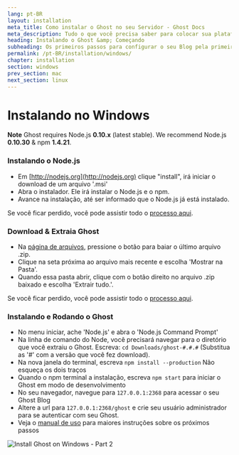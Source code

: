 ```yaml
---
lang: pt-BR
layout: installation
meta_title: Como instalar o Ghost no seu Servidor - Ghost Docs
meta_description: Tudo o que você precisa saber para colocar sua plataforma Ghost funcionando no seu ambiente local, ou em um ambiente remoto.
heading: Instalando o Ghost &amp; Começando
subheading: Os primeiros passos para configurar o seu Blog pela primeira vez.
permalink: /pt-BR/installation/windows/
chapter: installation
section: windows
prev_section: mac
next_section: linux
---
```


# Instalando no Windows <a id="install-windows"></a>

<p class="note"><strong>Note</strong> Ghost requires Node.js <strong>0.10.x</strong> (latest stable). We recommend Node.js <strong>0.10.30</strong> & npm <strong>1.4.21</strong>.</p>

### Instalando o Node.js

*   Em [http://nodejs.org](http://nodejs.org) clique "install", irá iniciar o download de um arquivo '.msi'
*   Abra o instalador. Ele irá instalar o Node.js e o npm.
*   Avance na instalação, até ser informado que o Node.js já está instalado.

Se você ficar perdido, você pode assistir todo o [processo aqui](https://s3-eu-west-1.amazonaws.com/ghost-website-cdn/install-node-win.gif "Install node on Windows").

### Download & Extraia Ghost

*   Na [página de arquivos](https://ghost.org/download/), pressione o botão para baiar o último arquivo .zip.
*   Clique na seta próxima ao arquivo mais recente e escolha 'Mostrar na Pasta'.
*   Quando essa pasta abrir, clique com o botão direito no arquivo .zip baixado e escolha 'Extrair tudo.'.

Se você ficar perdido, você pode assistir todo o [processo aqui](https://s3-eu-west-1.amazonaws.com/ghost-website-cdn/install-ghost-win.gif "Install Ghost on Windows Part 1").

### Instalando e Rodando o Ghost

*   No menu iniciar, ache 'Node.js' e abra o 'Node.js Command Prompt'
*   Na linha de comando do Node, você precisará navegar para o diretório que você extraiu o Ghost. Escreva: `cd Downloads/ghost-#.#.#` (Substitua as '#' com a versão que você fez download).
*   Na nova janela do terminal, escreva `npm install --production` <span class="note">Não esqueça os dois traços</span>
*   Quando o npm terminal a instalação, escreva `npm start` para iniciar o Ghost em modo de desenvolvimento
*   No seu navegador, navegue para <code class="path">127.0.0.1:2368</code> para acessar o seu Ghost Blog
*   Altere a url para <code class="path">127.0.0.1:2368/ghost</code> e crie seu usuário administrador para se autenticar com seu Ghost.
*   Veja o [manual de uso](/usage) para maiores instruções sobre os próximos passos

![](https://s3-eu-west-1.amazonaws.com/ghost-website-cdn/install-ghost-win-2.gif "Install Ghost on Windows - Part 2")
